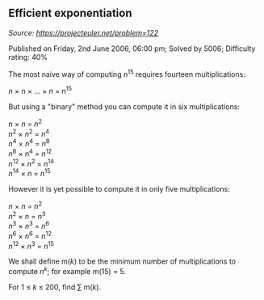 Efficient exponentiation
------------------------

*Source: https://projecteuler.net/problem=122*

Published on Friday, 2nd June 2006, 06:00 pm; Solved by 5006; Difficulty
rating: 40%

The most naive way of computing *n*<sup>15</sup> requires fourteen
multiplications:

*n* × *n* × ... × *n* = *n*<sup>15</sup>

But using a "binary" method you can compute it in six multiplications:

*n* × *n* = *n*<sup>2</sup>\
*n*<sup>2</sup> × *n*<sup>2</sup> = *n*<sup>4</sup>\
*n*<sup>4</sup> × *n*<sup>4</sup> = *n*<sup>8</sup>\
*n*<sup>8</sup> × *n*<sup>4</sup> = *n*<sup>12</sup>\
*n*<sup>12</sup> × *n*<sup>2</sup> = *n*<sup>14</sup>\
*n*<sup>14</sup> × *n* = *n*<sup>15</sup>

However it is yet possible to compute it in only five multiplications:

*n* × *n* = *n*<sup>2</sup>\
*n*<sup>2</sup> × *n* = *n*<sup>3</sup>\
*n*<sup>3</sup> × *n*<sup>3</sup> = *n*<sup>6</sup>\
*n*<sup>6</sup> × *n*<sup>6</sup> = *n*<sup>12</sup>\
*n*<sup>12</sup> × *n*<sup>3</sup> = *n*<sup>15</sup>

We shall define m(*k*) to be the minimum number of multiplications to
compute *n*<sup>*k*</sup>; for example m(15) = 5.

For 1 ≤ *k* ≤ 200, find ∑ m(*k*).
